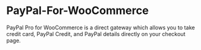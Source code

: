 # PayPal-For-WooCommerce
PayPal Pro for WooCommerce is a direct gateway which allows you to take credit card, PayPal Credit, and PayPal details directly on your checkout page.

